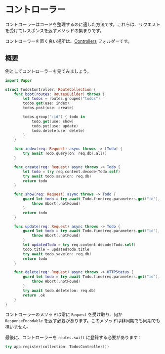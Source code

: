 # コントローラー

コントローラーはコードを整理するのに適した方法です。これらは、リクエストを受けてレスポンスを返すメソッドの集まりです。

コントローラーを置く良い場所は、[Controllers](../getting-started/folder-structure.ja.md#controllers) フォルダーです。

## 概要

例としてコントローラーを見てみましょう。

```swift
import Vapor

struct TodosController: RouteCollection {
    func boot(routes: RoutesBuilder) throws {
        let todos = routes.grouped("todos")
        todos.get(use: index)
        todos.post(use: create)

        todos.group(":id") { todo in
            todo.get(use: show)
            todo.put(use: update)
            todo.delete(use: delete)
        }
    }

    func index(req: Request) async throws -> [Todo] {
        try await Todo.query(on: req.db).all()
    }

    func create(req: Request) async throws -> Todo {
        let todo = try req.content.decode(Todo.self)
        try await todo.save(on: req.db)
        return todo
    }

    func show(req: Request) async throws -> Todo {
        guard let todo = try await Todo.find(req.parameters.get("id"), on: req.db) else {
            throw Abort(.notFound)
        }
        return todo
    }

    func update(req: Request) async throws -> Todo {
        guard let todo = try await Todo.find(req.parameters.get("id"), on: req.db) else {
            throw Abort(.notFound)
        }
        let updatedTodo = try req.content.decode(Todo.self)
        todo.title = updatedTodo.title
        try await todo.save(on: req.db)
        return todo
    }

    func delete(req: Request) async throws -> HTTPStatus {
        guard let todo = try await Todo.find(req.parameters.get("id"), on: req.db) {
            throw Abort(.notFound)
        }
        try await todo.delete(on: req.db)
        return .ok
    }
}
```

コントローラーのメソッドは常に `Request` を受け取り、何か `ResponseEncodable` を返す必要があります。このメソッドは非同期でも同期でも構いません。

最後に、コントローラーを `routes.swift` に登録する必要があります：

```swift
try app.register(collection: TodosController())
```
